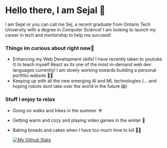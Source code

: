 # Hello there, I am Sejal 👋

I am Sejal or you can call me Sej, a recent graduate from Ontario Tech University with a degree in Computer Science! I am looking to launch my career in tech and mentorship to help me succeed!

### Things im curious about right now🤔
- Enhancing my Web Development skills! I have recently taken to youtube🤓 to teach myself React as its one of the most in-demand web dev languages currently! I am slowly working towards building a personal portfilio website 👩‍💻
- Keeping up with all the new emerging AI and ML technologies (... and hoping robots dont take over the world in the future 😱)

### Stuff I enjoy to relax
- Going on walks and hikes in the summer ☀
- Getting warm and cozy and playing video games in the winter 🥶
- Baking breads and cakes when I have too much time to kill 🧑‍🍳

  [![My Github Stats](https://github-readme-stats.vercel.app/api?username=Sejal1109)](https://github.com/anuraghazra/github-readme-stats)
<!--

**Sejal1109/Sejal1109** is a ✨ _special_ ✨ repository because its `README.md` (this file) appears on your GitHub profile.

Here are some ideas to get you started:

- 🔭 I’m currently working on ...
- 🌱 I’m currently learning ...
- 👯 I’m looking to collaborate on ...
- 🤔 I’m looking for help with ...
- 💬 Ask me about ...
- 📫 How to reach me: ...
- 😄 Pronouns: ...
- ⚡ Fun fact: ...
-->
